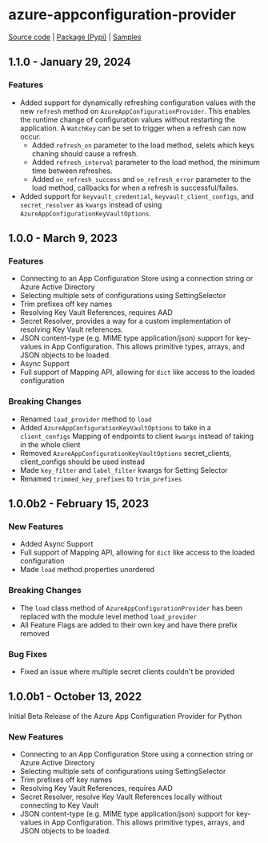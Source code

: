 # azure-appconfiguration-provider

[Source code][source_code] | [Package (Pypi)][package] | [Samples][samples]

## 1.1.0 - January 29, 2024

### Features

* Added support for dynamically refreshing configuration values with the new `refresh` method on `AzureAppConfigurationProvider`. This enables the runtime change of configuration values without restarting the application. A `WatchKey` can be set to trigger when a refresh can now occur.
  * Added `refresh_on` parameter to the load method, selets which keys chaning should cause a refresh.
  * Added `refresh_interval` parameter to the load method, the minimum time between refreshes.
  * Added `on_refresh_success` and `on_refresh_error` parameter to the load method, callbacks for when a refresh is successful/failes.
* Added support for `keyvault_credential`, `keyvault_client_configs`, and `secret_resolver` as `kwargs` instead of using `AzureAppConfigurationKeyVaultOptions`.

## 1.0.0 - March 9, 2023

### Features

* Connecting to an App Configuration Store using a connection string or Azure Active Directory
* Selecting multiple sets of configurations using SettingSelector
* Trim prefixes off key names
* Resolving Key Vault References, requires AAD
* Secret Resolver, provides a way for a custom implementation of resolving Key Vault references.
* JSON content-type (e.g. MIME type application/json) support for key-values in App Configuration. This allows primitive types, arrays, and JSON objects to be loaded.
* Async Support
* Full support of Mapping API, allowing for `dict` like access to the loaded configuration

### Breaking Changes

* Renamed `load_provider` method to `load`
* Added `AzureAppConfigurationKeyVaultOptions` to take in a `client_configs` Mapping of endpoints to client `kwargs` instead of taking in the whole client
* Removed `AzureAppConfigurationKeyVaultOptions` secret_clients, client_configs should be used instead
* Made `key_filter` and `label_filter` kwargs for Setting Selector
* Renamed `trimmed_key_prefixes` to `trim_prefixes`

## 1.0.0b2 - February 15, 2023

### New Features

* Added Async Support
* Full support of Mapping API, allowing for `dict` like access to the loaded configuration
* Made `load` method properties unordered

### Breaking Changes

* The `load` class method of `AzureAppConfigurationProvider` has been replaced with the module level method `load_provider`
* All Feature Flags are added to their own key and have there prefix removed

### Bug Fixes

* Fixed an issue where multiple secret clients couldn't be provided

## 1.0.0b1 - October 13, 2022

Initial Beta Release of the Azure App Configuration Provider for Python

### New Features

* Connecting to an App Configuration Store using a connection string or Azure Active Directory
* Selecting multiple sets of configurations using SettingSelector
* Trim prefixes off key names
* Resolving Key Vault References, requires AAD
* Secret Resolver, resolve Key Vault References locally without connecting to Key Vault
* JSON content-type (e.g. MIME type application/json) support for key-values in App Configuration. This allows primitive types, arrays, and JSON objects to be loaded.

[package]: https://pypi.org/project/azure-appconfiguration-provider/
[samples]: https://github.com/Azure/azure-sdk-for-python/tree/main/sdk/appconfiguration/azure-appconfiguration-provider/samples
[source_code]: https://github.com/Azure/azure-sdk-for-python/tree/main/sdk/appconfiguration/azure-appconfiguration-provider
